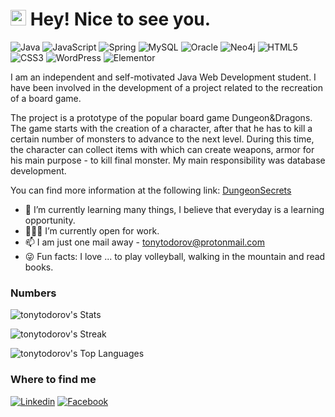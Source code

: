 <h1><img src="https://slackmojis.com/emojis/6910-blob_smile/download" width="25"/> Hey! Nice to see you.</h1>

![Java](https://img.shields.io/badge/Java-ED8B00?style=flat&logo=openjdk&logoColor=black)
![JavaScript](https://img.shields.io/badge/JavaScript-F7DF1E?style=flat&logo=javascript&logoColor=black)
![Spring](https://img.shields.io/badge/Spring-6DB33F?style=flat&logo=spring&logoColor=white)
![MySQL](https://img.shields.io/badge/MySQL-005C84?style=flat&logo=mysql&logoColor=white)
![Oracle](https://img.shields.io/badge/Oracle-F80000?style=flat&logo=Oracle&logoColor=white)
![Neo4j](https://img.shields.io/badge/Neo4j-018bff?style=flat&logo=neo4j&logoColor=white)
![HTML5](https://img.shields.io/badge/HTML5-E34F26?style=flat&logo=html5&logoColor=white)
![CSS3](https://img.shields.io/badge/CSS3-1572B6?style=flat&logo=css3&logoColor=white)
![WordPress](https://img.shields.io/badge/Wordpress-21759B?style=flat&logo=wordpress&logoColor=white)
![Elementor](https://img.shields.io/badge/Elementor-9146FF?style=flat&logo=elementor&logoColor=white)

I am an independent and self-motivated Java Web Development student. I have been involved in the development of a project related to the recreation of a board game.

The project is a prototype of the popular board game Dungeon&Dragons. The game starts with the creation of a character, after that he has to kill a certain number of monsters to advance to the next level. During this time, the character can collect items with which can create weapons, armor for his main purpose - to kill final monster. My main responsibility was database development.

You can find more information at the following link: [DungeonSecrets](https://github.com/summer-java-2021-rising-tigers)

- 🌱 I’m currently learning many things, I believe that everyday is a learning opportunity.
- 👨🏻‍💻 I’m currently open for work.
- 📫 I am just one mail away - tonytodorov@protonmail.com
- 😜 Fun facts: I love ... to play volleyball, walking in the mountain and read books.

### Numbers
![tonytodorov's Stats](https://github-readme-stats.vercel.app/api?username=tonytodorov&theme=darcula&show_icons=true&hide_border=true&count_private=true)

![tonytodorov's Streak](https://github-readme-streak-stats.herokuapp.com/?user=tonytodorov&theme=darcula&hide_border=true)

![tonytodorov's Top Languages](https://github-readme-stats.vercel.app/api/top-langs/?username=tonytodorov&theme=darcula&show_icons=true&hide_border=true&layout=compact)

### Where to find me

[![Linkedin](https://img.shields.io/badge/LinkedIn-0077B5?style=flat&logo=linkedin&logoColor=white)](https://www.linkedin.com/in/tony-todorov/) 
[![Facebook](https://img.shields.io/badge/Facebook-1877F2?style=flat&logo=facebook&logoColor=white)](https://facebook.com/tonytodorovv)
